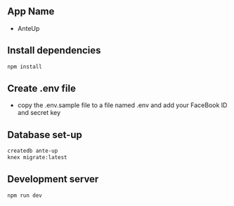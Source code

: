 ## App Name 

* AnteUp

## Install dependencies 

```sh
npm install
```

## Create .env file

* copy the .env.sample file to a file named .env and add your FaceBook ID and secret key

## Database set-up

```sh
createdb ante-up
knex migrate:latest
```

## Development server

```sh
npm run dev
``` 
